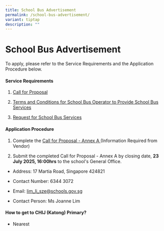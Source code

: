```yaml
---
title: School Bus Advertisement
permalink: /school-bus-advertisement/
variant: tiptap
description: ""
---
```

<h1>School Bus Advertisement</h1>
<p>To apply, please refer to the Service Requirements and the Application
Procedure below.</p>
<h4>Service Requirements</h4>
<ol data-tight="true" class="tight">
<li>
<p><a href="/files/Call_for_Proposals.pdf" rel="noopener nofollow" target="_blank">Call for Proposal</a>
</p>
</li>
<li>
<p><a href="/files/Terms___Conditions_for_School_Bus_Operator_to_Provide_School_Bus_Services.pdf" rel="noopener nofollow" target="_blank">Terms and Conditions for School Bus Operator to Provide School Bus Services</a>
</p>
</li>
<li>
<p><a href="/files/Request_for_School_Bus_Services.pdf" rel="noopener nofollow" target="_blank">Request for School Bus Services</a>
</p>
</li>
</ol>
<h4>Application Procedure</h4>
<ol data-tight="true" class="tight">
<li>
<p>Complete the <a href="/files/Call_for_Proposal___Annex_A.pdf" rel="noopener nofollow" target="_blank">Call for Proposal - Annex A </a>(Information
Required from Vendor)</p>
</li>
<li>
<p>Submit the completed Call for Proposal - Annex A by closing date, <strong>23 July 2025, 16:00hrs</strong> to
the school's General Office.</p>
</li>
</ol>
<ul data-tight="true" class="tight">
<li>
<p>Address: 17 Martia Road, Singapore 424821</p>
</li>
<li>
<p>Contact Number: 6344 3072</p>
</li>
<li>
<p>Email: <a href="mailto:lim_li_sze@schools.gov.sg" rel="noopener noreferrer nofollow" target="_blank">lim_li_sze@schools.gov.sg</a>
</p>
</li>
<li>
<p>Contact Person: Ms Joanne Lim</p>
</li>
</ul>
<h4>How to get to CHIJ (Katong) Primary?</h4>
<ul data-tight="true" class="tight">
<li>
<p>Nearest</p>
</li>
</ul>
<p></p>